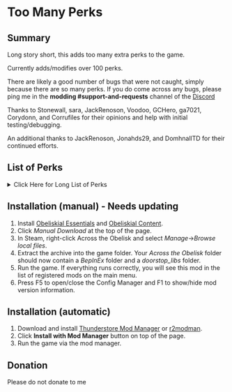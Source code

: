 # Too Many Perks

## Summary

Long story short, this adds too many extra perks to the game.

Currently adds/modifies over 100 perks.

There are likely a good number of bugs that were not caught, simply because there are so many perks. If you do come across any bugs, please ping me in the **modding #support-and-requests** channel of the [Discord](https://discord.gg/across-the-obelisk-679706811108163701)

Thanks to Stonewall, sara, JackRenoson, Voodoo, GCHero, ga7021, Corydonn, and Corrufiles for their opinions and help with initial testing/debugging.

An additional thanks to JackRenoson, Jonahds29, and DomhnallTD for their continued efforts.

## List of Perks

<details>
  <summary>Click Here for Long List of Perks</summary>

## General

### Perks for Experience

exp0: Start with 10 Experience. Gain 10 Experience on level up.  
exp1: Start with 10 Experience. Gain 10 Experience on level up.  
exp2: Start with 10 Experience. Gain 10 Experience on level up.  
exp3: Start with 40 Experience. Gain 40 Experience on level up.

### Perks for Max HP

health6b: Max HP -12. Gain 12 Max HP on level up.  
health6c: Max HP +36. Lose 14 Max HP on level up  
health6d: At the start of your turn, if you are at max HP, gain 2 Vitality.

### Perks for Resistances

resistance5b: All Resistances -4%. Gain 4% to all Resistances on level up  
resistance5c: All Resistances +12%. Lose 4% to all Resistances on level up  
resistance5d: Maximum resistances for heroes and monsters are now 97%.

### Perks for Gold

currency6b: Gain 125 gold on level up.  
currency6c: For every 250 gold you have, gain +1% damage.  
currency6d: Rerolling the shop costs 25% less.  
currency6e: Divinations cost 15% less.

### Perks for Shards

shards5b: Gain 125 shards on level up.  
shards5c: Increases chance for cards to be corrupted by 2%.

### Perks for Disarm

disarm1a: This hero is immune to Disarm.  
disarm1b: Disarm on this hero cannot be dispelled unless specified, but increases all resists by 10%.

### Perks for Silence

silence1a: This hero is immune to Silence.  
silence1b: Silence on this hero cannot be dispelled unless specified, but increases all damage by 7.

### Perks for Sight

sight1d: At the start of your turn, gain 1 Evasion for every enemy with 100 or more Sight charges.  
sight1e: When a monster reaches 100 charges of Sight, Dispel Sight and Purge 3.

### Perks for Fast

fast0b: Fast on this hero can stack, but loses all charges at the start of turn.  
fast0c: Fast on this hero falls off at the end of turn.

### Perks for Slow

slow0b: Slow on monsters can stack up to 10, but only reduces Speed by 1 per charge  
slow0c: Slow on heroes can stack up to 10, but only reduces Speed by 1 per charge

### Perks for Mark

mark1d: Once per combat, when an enemy reaches 10 Mark, apply 2 Taunt.  
mark1e: Every 2 Mark charges on enemies increases Piercing Damage by 3. Mark does not increase any other damage type.  
mark1f: +1 Mark Charge applied.  
mark1g: Mark on heroes and enemies decreases Speed by 1 per charge, but it increases damage by 50% of what it normally would.

### Perks for Evasion

evasion: Evasion on all heroes can stack but loses all charges at the start of turn.

### Perks for Energy

energy2c: On round 4, this hero gains 3 Energy at the start of the turn.
energy2d: Significantly increases the damage dealt by some high cost cards. Reduces damage dealt by some low cost cards. Works best for single damage instances.
energy2e: Energy Regeneration -1. When this hero plays a card that costs 4 or more Energy, refund 1 Energy
energy2f: On every round after round 3, this hero gains 1 additional Energy at the start of the turn.

## Physical

### Perks for Shackle

shackle1a: +1 Charge applied  
shackle1b: This hero is immune to Shackle.  
shackle1c: Shackle cannot be prevented by Immunity or Buffer.  
shackle1d: At start of your turn, gain Fortify equal to your twice your Shackles.  
shackle1e: Shackle on this hero increases Dark charges applied by 1 per charge of Shackle.  
shackle1f: Shackle on monsters increases all damage received by 0.5 per base Speed per charge of Shackle.

### Perks for Mitigate

mitigate1a: At the start of your turn, gain 2 Mitigate, but only stacks to 5.  
mitigate1b: Mitigate on this hero does not lose charges at start of turn and stacks to 12.  
mitigate1c: At the start of your turn, gain 7 Block per Mitigate charge.  
mitigate1d: Mitigate on this hero reduces incoming damage by 2 per charge, but loses all charges at the start of your turn.  
mitigate1e: Mitigate on heroes and monsters increases damage done by 10% per charge.

### Perks for Poison

poison2d: If Restricted Power is enabled, increases Max Charges to 300.  
poison2e: Poison on heroes and monsters reduces Slashing resistance by 0.25% per charge.  
poison2f: Poison on monsters deals Shadow Damage.  
poison2g: Once per turn, when a monster with Poison dies, transfer 50% of their Poison charges to a random monster.  
poison2h: -1 Poison. When this hero applies Poison, deal indirect Mind damage to the target equal to 20% of their Poison charges.

### Perks for Bleed

bleed2d: If Restricted Power is enabled, increases Max Charges to 300.  
bleed2e: When this hero hits an enemy with Bleed, they heal for 25% of the target's Bleed charges.  
bleed2f: Bleed on monsters reduces Piercing resist by 0.25% per charge.  
bleed2g: When a monster dies with Bleed, all monsters lose HP equal to 25% of the killed target's Bleed charges.

### Perks for Thorns

thorns1d: Cannot be purged unless specified.  
thorns1e: When a monster with Thorns dies, transfer their Thorns charges to a random hero.  
thorns1f: Rust on heroes increases Thorns damage by 10% per charge. (UNTESTED)

### Perks for Reinforce

reinforce1d: Reinforce on this hero increases Block charges received by 1 per charge of Reinforce.

### Perks for Block

block5b: If Restricted Power is enabled, increases Max Charges to 600.  
block5c: At start of combat, apply 2 Block to all heroes.  
block5d: When this hero gains Block, they deal 1 Blunt to themselves and a random monster.

### Perks for Taunt

taunt1e: Taunt on this hero can stack and increases damage by 1 per charge.  
taunt1f: Taunt on heroes increases maximum Powerful by 1 per charge.

### Perks for Fortify

fortify1d: At the end of this hero's turn, gain 1 Reinforce for every 2 Fortify charges.  
fortify1e: Fortify on all heroes stacks to 5 but reduces damage done by 1 per charge.  
fortify1f: At the start of combat, apply 2 Fortify to all heroes. Fortify on all heroes has a maximum of 2.

### Perks for Sharp

sharp1e: If Sharp on a hero would increase a damage type, it increases it by 1.5 damage per charge. Sharp on heroes only stacks to 25.  
sharp1f: +1 Bleed charge applied for every 8 Sharp on this hero. Sharp does not increase damage.

### Perks for Fury

fury1d: For all heroes, at the end of turn, spread 70% of Fury to adjacent heroes. Fury on heroes loses all charges at end of turn.

### Perks for Crack

crack2d: Crack on monsters reduces Speed by 1 for every 5 charges.  
crack2e: Crack on monsters reduces Lightning resistance by 0.3% per charge.  
crack2f: Crack on monsters increases Fire damage by 0.5/charge.  
crack2g: Crack on monsters increases Mind damage by 0.5/charge.  
crack2h: Crack on monsters reduces Slashing resistance by 0.3% per charge.  
crack2i: Crack on monsters increases max Vulnerable charges by 1 per 25 stacks of Crack.

### Perks for Burn

burn2e: Burn increases the damage dealt by Dark explosions by 0.5% per charge.

### Perks for Chill

chill2e: Chill on monsters reduces Cold and Mind resistance by 0.5% per charge.  
chill2f: At the start of your turn, suffer 3 Chill. Chill on this hero reduces Speed by 1 for every 10 charges  
chill2g: Chill on this hero reduces Speed by 1 for every 3 charges but does not reduce Cold resistance.

### Perks for Sparks

spark2d: Spark on this hero increases Lighting damage by 0.2 per charge.  
spark2e: Spark deal Fire damage. Spark decreases Fire resistance by 0.5% per charge and Lightning resistance by 0.5% per charge.  
spark2f: When you hit an enemy with Sparks, deal Lightning damage equal to 20% of their Sparks to their sides.  
spark2g: When this hero applies Spark, the target suffers 2 Crack.

### Perks for Insulate

insulate1d: Insulate on this hero prevents their Speed from being lowered by Chill.  
insulate1e: Insulate on this hero increases Elemental damage by 5% per stack, but only increases Elemental resistances by 15%. Insulate on this hero stacks to 8.

### Perks for Shield

shield5b: If Restricted Power is enabled, increases Max Charges to 300.  
shield5c: At start of combat, apply 4 Shield to all heroes.

### Perks for Wet

wet1d: Wet does not Dispel or Prevent Burn.

### Perks for Inspire

inspire0d: If this hero ends their turn with 4 or more cards, gain 1 Inspire
inspire0f: Inspire on this hero is lost at the end of turn and increases Holy and Mind damage by 0.5 per charge

### Perks for Energize

energize1a: At start of your first turn, gain 1 Energize.  
energize1b: Energize gives 2 energy per charge, but you can only have a maximum of 1 Energize.  
energize1c: Energize increases all damage 1 per charge.  
energize1d: If you end your turn with 4 or more energy, gain 1 Energize.
energize1e: This hero is immune to Fatigue

### Perks for Spellsword

spellsword1a: Max stacks +2  
spellsword1b: Spellsword on heroes reduces incoming damage by 2, but does not increase damage  
spellsword1c: At the start of your turn, all heroes and monsters gain 1 Spellsword  
spellsword1d: When this hero cast a Spell or Attack that costs 4 or more, gain 1 Spellsword

### Perks for Powerful

powerful1d: If this hero gains Powerful when it is at max charges, gain 1 Vitality.  
powerful1e: Powerful on this hero has no cap, but increases damage done by 2% per charge.

### Perks for Paralyze

paralyze1a: +1 Charge.  
paralyze1b: At the end of your turn, dispel Paralyze from all heroes.  
paralyze1c: Once per enemy per combat, when an enemy reaches 100 Spark, apply 1 Paralyze.

### Perks for Rust

rust1a: +1 Charge.  
rust1b: Rather than decreasing the effectiveness of Wet, Rust increases the effectiveness of Wet by 50%.  
rust1c: Rather than increasing Poison Damage by 50%, Rust increases Poison Damage by 10% per stack (up to a max of 200%). Only affects Poison Damage.
rust1d: Rust on this hero does not Prevent or Dispel Reinforce. At the start of your turn, suffer 2 Rust.
rust1e: At the start of combat, apply 2 Rust to eveyone.
rust1f: When you apply Rust to an enemy, Purge 1.

### Perks for Zeal

zeal1a: Zeal +1.  
zeal1b: Zeal on this hero loses 3 charges per turn rather than all charges.  
zeal1c: Zeal on this hero can stack up to 10, but reduces Speed by 2 per charge.  
zeal1d: Zeal on heroes and monsters increases all resistances by 0.5% per Wet charge.  
zeal1e: When this hero loses Zeal at end of turn, deal indirect Holy and Fire damage to all monsters equal to 4x the number of charges lost.  
zeal1f: Zeal on this hero can stack, but no longer increases Resistances.
zeal1g: Zeal on heroes makes Thorns apply half their damage as Burn rather than dealing damage

### Perks for Scourge

scourge1a: Scourge +1.  
scourge1b: Scourge on heroes and monsters loses 3 charges per turn rather than all charges. // TODO: Replace with -1/dark explosion  
scourge1c: Scourge on monsters can stack but increases all resists by 3% per charge.  
scourge1d: Instead of Chill, Scourge deals 2 Shadow damage per Sight charge.  
scourge1e: Scourge on monsters increases burn damage by 15%/charge.  
scourge1f: Dark explosions deal 10% of their damage to the target's sides for each charge of Scourge
scourge1g: If an enemy has two or less curses, Scourge deals 4x damage.

### Perks for Weak

weak1a: Weak +1.  
weak1b: Weak on monsters reduces the application of Auras and Curses by 20%.  
weak1c: Weak cannot be prevented by Immunity or Buffer, but reduces damage and healing by 20% instead of 50%.  
weak1d: This hero is immune to Weak.

### Perks for Healing

heal5b: When this hero heals a character at Max HP, apply 2 Powerful. [Powerful application cannot be increased by modifiers]  
heal5c: +35% Heal received.

### Perks for Insane

insane2d: Crack on monsters increases Blunt damage by an additional 1 for every 40 charges of Insane on that monster.  
insane2e: Insane on this hero increases the effectiveness of sharp by 1% per charge.  
insane2f: At the start of their turn, heroes and monsters gain 1 Scourge for every 30 Insane charges on them.

### Perks for Dark

dark2e: Dark explosions deal Fire damage. Dark reduces Fire resistance by 0.5% per charge in addition to reducing Shadow resistance.

### Perks for Sanctify

sanctify2d: Every 5 stacks of Sanctify increase the number of Dark charges needed for an explosion by 1.  
sanctify2e: At start of their turn, heroes gain 1 Zeal for every 20 Sanctify charges on them.

### Perks for Decay

decay1d: Decay purges Insulate on heroes and monsters.  
decay1e: Every stack of Decay increases the damage dealt by Poison by 20%.  
decay1f: Every stack of Decay increases the damage dealt by Bleed by 20%.  
decay1g: When you apply Decay, apply 1 Rust.

### Perks for Courage

courage1d: Courage increases Shield gained by this hero by 1 per charge.

### Perks for Vitality

vitality1d: Vitality on this hero dispels Poison.

### Perks for Bless

bless1d: Bless on all heroes increases Slashing, Fire, and Holy damage by 3% per charge but does not increase damage by 1.

### Perks for Stanza

stanza0d: On their first turn, this hero gains Stanza I.  
stanza0e: On their first turn, this hero gains Stanza II. This hero cannot gain Stanza I or Stanza III

### Perks for Regeneration

regeneration1d: Regeneration on heroes prevents 1 Vulnerable per charge

</details>

## Installation (manual) - Needs updating

1. Install [Obeliskial Essentials](https://across-the-obelisk.thunderstore.io/package/meds/Obeliskial_Essentials/) and [Obeliskial Content](https://across-the-obelisk.thunderstore.io/package/meds/Obeliskial_Content/).
2. Click _Manual Download_ at the top of the page.
3. In Steam, right-click Across the Obelisk and select _Manage_->_Browse local files_.
4. Extract the archive into the game folder. Your _Across the Obelisk_ folder should now contain a _BepInEx_ folder and a _doorstop_libs_ folder.
5. Run the game. If everything runs correctly, you will see this mod in the list of registered mods on the main menu.
6. Press F5 to open/close the Config Manager and F1 to show/hide mod version information.

## Installation (automatic)

1. Download and install [Thunderstore Mod Manager](https://www.overwolf.com/app/Thunderstore-Thunderstore_Mod_Manager) or [r2modman](https://across-the-obelisk.thunderstore.io/package/ebkr/r2modman/).
2. Click **Install with Mod Manager** button on top of the page.
3. Run the game via the mod manager.

## Donation

Please do not donate to me
